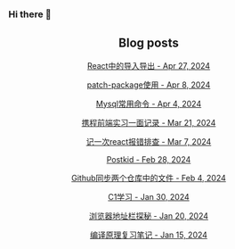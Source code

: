 ### Hi there 👋

<!--
**EuDs63/EuDs63** is a ✨ _special_ ✨ repository because its `README.md` (this file) appears on your GitHub profile.

Here are some ideas to get you started:

- 🔭 I’m currently working on ...
- 🌱 I’m currently learning ...
- 👯 I’m looking to collaborate on ...
- 🤔 I’m looking for help with ...
- 💬 Ask me about ...
- 📫 How to reach me: ...
- 😄 Pronouns: ...
- ⚡ Fun fact: ...
-->

<h2 align="center">Blog posts</h2>
<!-- BLOG-POST-LIST:START --><p align="center"><a href= https://ds63.eu.org/2024/import-and-export-in-react/ > React中的导入导出 - Apr 27, 2024 </a></p><p align="center"><a href= https://ds63.eu.org/2024/the-use-of-patch-package/ > patch-package使用 - Apr 8, 2024 </a></p><p align="center"><a href= https://ds63.eu.org/2024/mysql_cheatsheet/ > Mysql常用命令 - Apr 4, 2024 </a></p><p align="center"><a href= https://ds63.eu.org/2024/ctrip-experience/ > 携程前端实习一面记录 - Mar 21, 2024 </a></p><p align="center"><a href= https://ds63.eu.org/2024/a-react-debug-experience/ > 记一次react报错排查 - Mar 7, 2024 </a></p><p align="center"><a href= https://ds63.eu.org/2024/postkid/ > Postkid - Feb 28, 2024 </a></p><p align="center"><a href= https://ds63.eu.org/2024/sync-specific-files-of-two-repo/ > Github同步两个仓库中的文件 - Feb 4, 2024 </a></p><p align="center"><a href= https://ds63.eu.org/2024/c1-learning/ > C1学习 - Jan 30, 2024 </a></p><p align="center"><a href= https://ds63.eu.org/2024/exploring-the-browser-address-bar/ > 浏览器地址栏探秘 - Jan 20, 2024 </a></p><p align="center"><a href= https://ds63.eu.org/2024/learn-compile-principle/ > 编译原理复习笔记 - Jan 15, 2024 </a></p><!-- BLOG-POST-LIST:END -->
